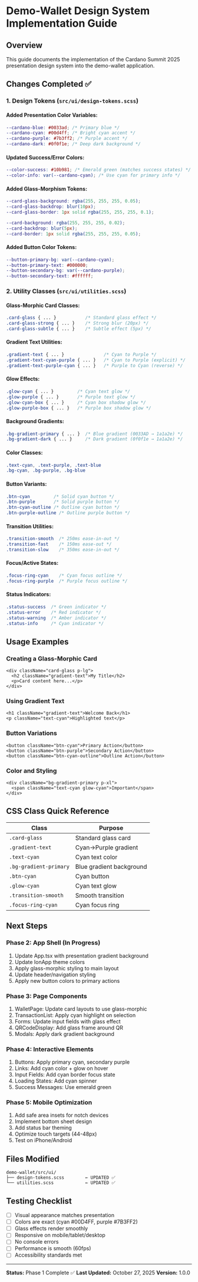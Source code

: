 # Demo-Wallet Design System Implementation Guide

## Overview

This guide documents the implementation of the Cardano Summit 2025 presentation design system into the demo-wallet application.

## Changes Completed ✅

### 1. Design Tokens (`src/ui/design-tokens.scss`)

#### Added Presentation Color Variables:

```scss
--cardano-blue: #0033ad; /* Primary blue */
--cardano-cyan: #00d4ff; /* Bright cyan accent */
--cardano-purple: #7b3ff2; /* Purple accent */
--cardano-dark: #0f0f1e; /* Deep dark background */
```

#### Updated Success/Error Colors:

```scss
--color-success: #10b981; /* Emerald green (matches success states) */
--color-info: var(--cardano-cyan); /* Use cyan for primary info */
```

#### Added Glass-Morphism Tokens:

```scss
--card-glass-background: rgba(255, 255, 255, 0.05);
--card-glass-backdrop: blur(10px);
--card-glass-border: 1px solid rgba(255, 255, 255, 0.1);

--card-background: rgba(255, 255, 255, 0.02);
--card-backdrop: blur(5px);
--card-border: 1px solid rgba(255, 255, 255, 0.05);
```

#### Added Button Color Tokens:

```scss
--button-primary-bg: var(--cardano-cyan);
--button-primary-text: #000000;
--button-secondary-bg: var(--cardano-purple);
--button-secondary-text: #ffffff;
```

### 2. Utility Classes (`src/ui/utilities.scss`)

#### Glass-Morphic Card Classes:

```scss
.card-glass { ... }           /* Standard glass effect */
.card-glass-strong { ... }    /* Strong blur (20px) */
.card-glass-subtle { ... }    /* Subtle effect (5px) */
```

#### Gradient Text Utilities:

```scss
.gradient-text { ... }               /* Cyan to Purple */
.gradient-text-cyan-purple { ... }   /* Cyan to Purple (explicit) */
.gradient-text-purple-cyan { ... }   /* Purple to Cyan (reverse) */
```

#### Glow Effects:

```scss
.glow-cyan { ... }         /* Cyan text glow */
.glow-purple { ... }       /* Purple text glow */
.glow-cyan-box { ... }     /* Cyan box shadow glow */
.glow-purple-box { ... }   /* Purple box shadow glow */
```

#### Background Gradients:

```scss
.bg-gradient-primary { ... }  /* Blue gradient (0033AD → 1a1a2e) */
.bg-gradient-dark { ... }     /* Dark gradient (0f0f1e → 1a1a2e) */
```

#### Color Classes:

```scss
.text-cyan, .text-purple, .text-blue
.bg-cyan, .bg-purple, .bg-blue
```

#### Button Variants:

```scss
.btn-cyan         /* Solid cyan button */
.btn-purple       /* Solid purple button */
.btn-cyan-outline /* Outline cyan button */
.btn-purple-outline /* Outline purple button */
```

#### Transition Utilities:

```scss
.transition-smooth  /* 250ms ease-in-out */
.transition-fast    /* 150ms ease-out */
.transition-slow    /* 350ms ease-in-out */
```

#### Focus/Active States:

```scss
.focus-ring-cyan    /* Cyan focus outline */
.focus-ring-purple  /* Purple focus outline */
```

#### Status Indicators:

```scss
.status-success  /* Green indicator */
.status-error    /* Red indicator */
.status-warning  /* Amber indicator */
.status-info     /* Cyan indicator */
```

## Usage Examples

### Creating a Glass-Morphic Card

```tsx
<div className="card-glass p-lg">
  <h2 className="gradient-text">My Title</h2>
  <p>Card content here...</p>
</div>
```

### Using Gradient Text

```tsx
<h1 className="gradient-text">Welcome Back</h1>
<p className="text-cyan">Highlighted text</p>
```

### Button Variations

```tsx
<button className="btn-cyan">Primary Action</button>
<button className="btn-purple">Secondary Action</button>
<button className="btn-cyan-outline">Outline Action</button>
```

### Color and Styling

```tsx
<div className="bg-gradient-primary p-xl">
  <span className="text-cyan glow-cyan">Important</span>
</div>
```

## CSS Class Quick Reference

| Class                  | Purpose                  |
| ---------------------- | ------------------------ |
| `.card-glass`          | Standard glass card      |
| `.gradient-text`       | Cyan→Purple gradient     |
| `.text-cyan`           | Cyan text color          |
| `.bg-gradient-primary` | Blue gradient background |
| `.btn-cyan`            | Cyan button              |
| `.glow-cyan`           | Cyan text glow           |
| `.transition-smooth`   | Smooth transition        |
| `.focus-ring-cyan`     | Cyan focus ring          |

## Next Steps

### Phase 2: App Shell (In Progress)

1. Update App.tsx with presentation gradient background
2. Update IonApp theme colors
3. Apply glass-morphic styling to main layout
4. Update header/navigation styling
5. Apply new button colors to primary actions

### Phase 3: Page Components

1. WalletPage: Update card layouts to use glass-morphic
2. TransactionList: Apply cyan highlight on selection
3. Forms: Update input fields with glass effect
4. QRCodeDisplay: Add glass frame around QR
5. Modals: Apply dark gradient background

### Phase 4: Interactive Elements

1. Buttons: Apply primary cyan, secondary purple
2. Links: Add cyan color + glow on hover
3. Input Fields: Add cyan border focus state
4. Loading States: Add cyan spinner
5. Success Messages: Use emerald green

### Phase 5: Mobile Optimization

1. Add safe area insets for notch devices
2. Implement bottom sheet design
3. Add status bar theming
4. Optimize touch targets (44-48px)
5. Test on iPhone/Android

## Files Modified

```
demo-wallet/src/ui/
├── design-tokens.scss        ← UPDATED ✅
└── utilities.scss            ← UPDATED ✅
```

## Testing Checklist

- [ ] Visual appearance matches presentation
- [ ] Colors are exact (cyan #00D4FF, purple #7B3FF2)
- [ ] Glass effects render smoothly
- [ ] Responsive on mobile/tablet/desktop
- [ ] No console errors
- [ ] Performance is smooth (60fps)
- [ ] Accessibility standards met

---

**Status:** Phase 1 Complete ✅
**Last Updated:** October 27, 2025
**Version:** 1.0.0
